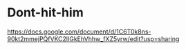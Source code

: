 # Dont-hit-him
https://docs.google.com/document/d/1C6T0k8ns-90kt2mmejPQfVKC2lIGkEhVhhw_fXZ5yrw/edit?usp=sharing 
